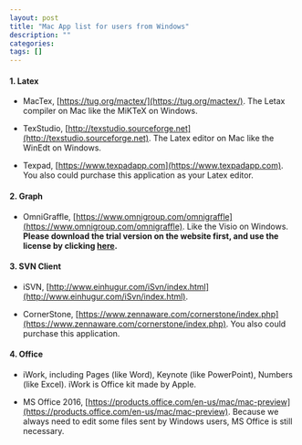 ```yaml
---
layout: post
title: "Mac App list for users from Windows"
description: ""
categories: 
tags: []
---
```

#### 1. Latex

* MacTex, [https://tug.org/mactex/](https://tug.org/mactex/). The Letax compiler on Mac like the MiKTeX on Windows.

* TexStudio, [http://texstudio.sourceforge.net](http://texstudio.sourceforge.net). The Latex editor on Mac like the WinEdt on Windows.

* Texpad, [https://www.texpadapp.com](https://www.texpadapp.com). You also could purchase this application as your Latex editor.

#### 2. Graph

* OmniGraffle, [https://www.omnigroup.com/omnigraffle](https://www.omnigroup.com/omnigraffle). Like the Visio on Windows. **Please download the trial version on the website first, and use the license by clicking [here](http://techv5.com/topic/911/).** 

#### 3. SVN Client

* iSVN, [http://www.einhugur.com/iSvn/index.html](http://www.einhugur.com/iSvn/index.html).

* CornerStone, [https://www.zennaware.com/cornerstone/index.php](https://www.zennaware.com/cornerstone/index.php). You also could purchase this application. 

#### 4. Office

* iWork, including Pages (like Word), Keynote (like PowerPoint), Numbers (like Excel). iWork is Office kit made by Apple.

* MS Office 2016, [https://products.office.com/en-us/mac/mac-preview](https://products.office.com/en-us/mac/mac-preview). Because we always need to edit some files sent by Windows users, MS Office is still necessary.
